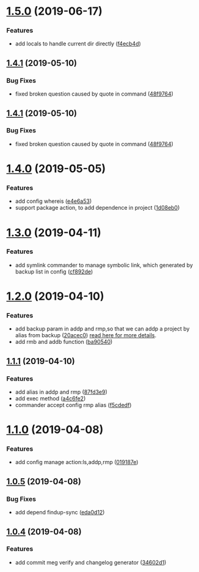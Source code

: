 # [1.5.0](https://github.com/brizer/multi-repo-git/compare/1.4.1...1.5.0) (2019-06-17)


### Features

* add locals to handle current dir directly ([f4ecb4d](https://github.com/brizer/multi-repo-git/commit/f4ecb4d))



## [1.4.1](https://github.com/brizer/multi-repo-git/compare/1.4.0...1.4.1) (2019-05-10)


### Bug Fixes

* fixed broken question caused by quote in command ([48f9764](https://github.com/brizer/multi-repo-git/commit/48f9764))



## [1.4.1](https://github.com/brizer/multi-repo-git/compare/1.4.0...1.4.1) (2019-05-10)


### Bug Fixes

* fixed broken question caused by quote in command ([48f9764](https://github.com/brizer/multi-repo-git/commit/48f9764))



# [1.4.0](https://github.com/brizer/multi-repo-git/compare/1.3.0...1.4.0) (2019-05-05)


### Features

* add config whereis ([e4e6a53](https://github.com/brizer/multi-repo-git/commit/e4e6a53))
* support package action, to add dependence in project ([1d08eb0](https://github.com/brizer/multi-repo-git/commit/1d08eb0))



# [1.3.0](https://github.com/brizer/multi-repo-git/compare/1.1.1...1.3.0) (2019-04-11)


### Features


* add symlink commander to manage symbolic link, which generated by backup list in config ([cf892de](https://github.com/brizer/multi-repo-git/commit/cf892de))





# [1.2.0](https://github.com/brizer/multi-repo-git/compare/1.1.1...1.2.0) (2019-04-10)


### Features

* add backup param in addp and rmp,so that we can addp a project by alias from backup ([20acec0](https://github.com/brizer/multi-repo-git/commit/20acec0)) [read here for more details](docs/backup.md).
* add rmb and addb function ([ba90540](https://github.com/brizer/multi-repo-git/commit/ba90540))



## [1.1.1](https://github.com/brizer/multi-repo-git/compare/1.1.0...1.1.1) (2019-04-10)


### Features

* add alias in addp and rmp ([87fd3e9](https://github.com/brizer/multi-repo-git/commit/87fd3e9))
* add exec method ([a4c6fe2](https://github.com/brizer/multi-repo-git/commit/a4c6fe2))
* commander accept config rmp alias ([f5cdedf](https://github.com/brizer/multi-repo-git/commit/f5cdedf))



# [1.1.0](https://github.com/brizer/multi-repo-git/compare/1.0.5...1.1.0) (2019-04-08)


### Features

* add config manage action:ls,addp,rmp ([019187e](https://github.com/brizer/multi-repo-git/commit/019187e))




## [1.0.5](https://github.com/brizer/multi-repo-git/compare/1.0.4...1.0.5) (2019-04-08)


### Bug Fixes

* add depend findup-sync ([eda0d12](https://github.com/brizer/multi-repo-git/commit/eda0d12))



## [1.0.4](https://github.com/brizer/multi-repo-git/compare/34602d1...1.0.4) (2019-04-08)


### Features

* add commit meg verify and changelog generator ([34602d1](https://github.com/brizer/multi-repo-git/commit/34602d1))



